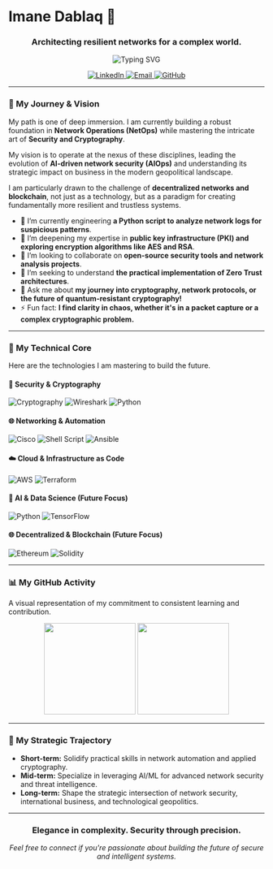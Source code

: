 # Imane Dablaq 👋


<h3 align="center">Architecting resilient networks for a complex world.</h3>

<p align="center">
  <img src="https://readme-typing-svg.herokuapp.com?font=Fira+Code&weight=500&size=20&duration=3500&pause=1000&color=A0A0A0&center=true&vCenter=true&multiline=true&width=550&height=80&lines=Code+is+my+language;Security+is+my+domain." alt="Typing SVG" />
</p>

<p align="center">
  <a href="https://www.linkedin.com/in/imane-dablaq">
    <img src="https://img.shields.io/badge/LinkedIn-0077B5?style=for-the-badge&logo=linkedin&logoColor=white" alt="LinkedIn"/>
  </a>
  <a href="mailto:dablaqimane@gmail.com">
    <img src="https://img.shields.io/badge/Email-D14836?style=for-the-badge&logo=gmail&logoColor=white" alt="Email"/>
  </a>
  <a href="https://github.com/xAPT42">
    <img src="https://img.shields.io/badge/GitHub-181717?style=for-the-badge&logo=github&logoColor=white" alt="GitHub"/>
  </a>
</p>

---

### 🧭 My Journey & Vision

My path is one of deep immersion. I am currently building a robust foundation in **Network Operations (NetOps)** while mastering the intricate art of **Security and Cryptography**.

My vision is to operate at the nexus of these disciplines, leading the evolution of **AI-driven network security (AIOps)** and understanding its strategic impact on business in the modern geopolitical landscape.

I am particularly drawn to the challenge of **decentralized networks and blockchain**, not just as a technology, but as a paradigm for creating fundamentally more resilient and trustless systems.

- 🔭 I’m currently engineering **a Python script to analyze network logs for suspicious patterns**.
- 🌱 I’m deepening my expertise in **public key infrastructure (PKI) and exploring encryption algorithms like AES and RSA**.
- 👯 I’m looking to collaborate on **open-source security tools and network analysis projects**.
- 🤔 I’m seeking to understand **the practical implementation of Zero Trust architectures**.
- 💬 Ask me about **my journey into cryptography, network protocols, or the future of quantum-resistant cryptography!**
- ⚡ Fun fact: **I find clarity in chaos, whether it's in a packet capture or a complex cryptographic problem.**

---

### 🚀 My Technical Core

Here are the technologies I am mastering to build the future.

#### **🔐 Security & Cryptography**
![Cryptography](https://img.shields.io/badge/Cryptography-003B57?style=for-the-badge&logo=cryptography&logoColor=white)
![Wireshark](https://img.shields.io/badge/Wireshark-1679A7?style=for-the-badge&logo=wireshark&logoColor=white)
![Python](https://img.shields.io/badge/Python-3776AB?style=for-the-badge&logo=python&logoColor=white)

#### **🌐 Networking & Automation**
![Cisco](https://img.shields.io/badge/Cisco-1BA0D7?style=for-the-badge&logo=cisco&logoColor=white)
![Shell Script](https://img.shields.io/badge/Shell_Script-121011?style=for-the-badge&logo=gnu-bash&logoColor=white)
![Ansible](https://img.shields.io/badge/Ansible-EE0000?style=for-the-badge&logo=ansible&logoColor=white)

#### **☁️ Cloud & Infrastructure as Code**
![AWS](https://img.shields.io/badge/Amazon_AWS-FF9900?style=for-the-badge&logo=amazonaws&logoColor=white)
![Terraform](https://img.shields.io/badge/Terraform-7B42BC?style=for-the-badge&logo=terraform&logoColor=white)

#### **🤖 AI & Data Science (Future Focus)**
![Python](https://img.shields.io/badge/Python-3776AB?style=for-the-badge&logo=python&logoColor=white)
![TensorFlow](https://img.shields.io/badge/TensorFlow-FF6F00?style=for-the-badge&logo=tensorflow&logoColor=white)

#### **🌐 Decentralized & Blockchain (Future Focus)**
![Ethereum](https://img.shields.io/badge/Ethereum-3C3C3D?style=for-the-badge&logo=ethereum&logoColor=white)
![Solidity](https://img.shields.io/badge/Solidity-363636?style=for-the-badge&logo=solidity&logoColor=white)

---

### 📊 My GitHub Activity

A visual representation of my commitment to consistent learning and contribution.

<div align="center">
  <img height="180em" src="https://github-readme-stats.vercel.app/api?username=xAPT42&show_icons=true&theme=radical&include_all_commits=true&count_private=true"/>
  <img height="180em" src="https://github-readme-streak-stats.herokuapp.com/?user=xAPT42&theme=radical"/>
</div>

---

### 🎯 My Strategic Trajectory

- **Short-term:** Solidify practical skills in network automation and applied cryptography.
- **Mid-term:** Specialize in leveraging AI/ML for advanced network security and threat intelligence.
- **Long-term:** Shape the strategic intersection of network security, international business, and technological geopolitics.

---

<h3 align="center">Elegance in complexity. Security through precision.</h3>
<p align="center">
  <i>Feel free to connect if you're passionate about building the future of secure and intelligent systems.</i>
</p>
